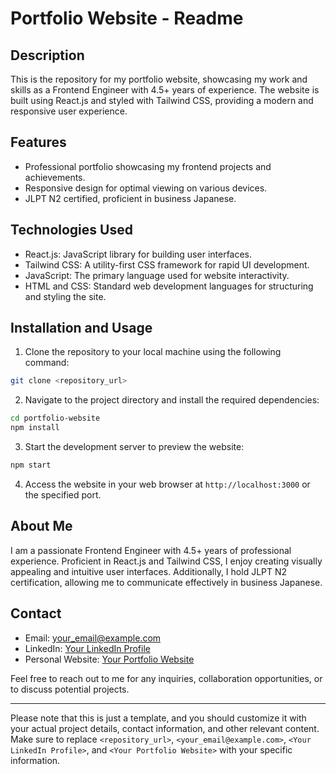 

# Portfolio Website - Readme

## Description

This is the repository for my portfolio website, showcasing my work and skills as a Frontend Engineer with 4.5+ years of experience. The website is built using React.js and styled with Tailwind CSS, providing a modern and responsive user experience.

## Features

- Professional portfolio showcasing my frontend projects and achievements.
- Responsive design for optimal viewing on various devices.
- JLPT N2 certified, proficient in business Japanese.

## Technologies Used

- React.js: JavaScript library for building user interfaces.
- Tailwind CSS: A utility-first CSS framework for rapid UI development.
- JavaScript: The primary language used for website interactivity.
- HTML and CSS: Standard web development languages for structuring and styling the site.

## Installation and Usage

1. Clone the repository to your local machine using the following command:

```bash
git clone <repository_url>
```

2. Navigate to the project directory and install the required dependencies:

```bash
cd portfolio-website
npm install
```

3. Start the development server to preview the website:

```bash
npm start
```

4. Access the website in your web browser at `http://localhost:3000` or the specified port.

## About Me

I am a passionate Frontend Engineer with 4.5+ years of professional experience. Proficient in React.js and Tailwind CSS, I enjoy creating visually appealing and intuitive user interfaces. Additionally, I hold JLPT N2 certification, allowing me to communicate effectively in business Japanese.

## Contact

- Email: [your_email@example.com](mailto:your_email@example.com)
- LinkedIn: [Your LinkedIn Profile](https://www.linkedin.com/in/your_username)
- Personal Website: [Your Portfolio Website](https://www.yourportfolio.com)

Feel free to reach out to me for any inquiries, collaboration opportunities, or to discuss potential projects.

---

Please note that this is just a template, and you should customize it with your actual project details, contact information, and other relevant content. Make sure to replace `<repository_url>`, `<your_email@example.com>`, `<Your LinkedIn Profile>`, and `<Your Portfolio Website>` with your specific information.